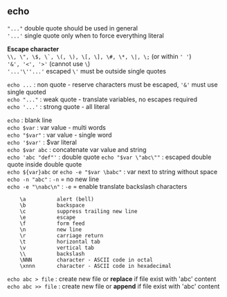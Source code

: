 echo
---

`"..."` double quote should be used in general  
`'...'` single quote only when to force everything literal

**Escape character**  
``\\, \", \$, \`, \(, \), \[, \], \#, \*, \|, \;`` (or within `' '`)  
`'&', '<', '>'` (cannot use `\`)  
`'...'\''...'` escaped `\'` must be outside single quotes  

`echo ...` : non quote - reserve characters must be escaped, `'&'` must use single quoted   
`echo "..."` : weak quote - translate variables, no escapes required  
`echo '...'` : strong quote - all literal  

`echo` : blank line  
`echo $var` : var value - multi words  
`echo "$var"` : var value - single word  
`echo '$var'` : $var literal  
`echo $var abc` : concatenate var value and string  
`echo 'abc "def"'` : double quote 
`echo "$var \"abc\""` : escaped double quote inside double quote  
`echo ${var}abc` or `echo -e "$var \babc"` : var next to string without space  
`echo -n "abc"` : `-n` = no new line  
`echo -e "\nabc\n"` : `-e` = enable translate backslash characters  
```
    \a          alert (bell)  
    \b          backspace
    \c          suppress trailing new line
    \e          escape 
    \f          form feed
    \n          new line
    \r          carriage return
    \t          horizontal tab
    \v          vertical tab
    \\          backslash
    \NNN        character - ASCII code in octal
    \xnnn       character - ASCII code in hexadecimal
```
`echo abc > file`  : create new file or **replace** if file exist with 'abc' content  
`echo abc >> file` : create new file or **append**  if file exist with 'abc' content    
